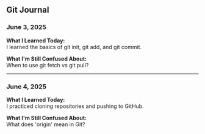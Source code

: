 ## Git Journal

### June 3, 2025  
**What I Learned Today:**  
I learned the basics of git init, git add, and git commit.  

**What I'm Still Confused About:**  
When to use git fetch vs git pull?

---

### June 4, 2025  
**What I Learned Today:**  
I practiced cloning repositories and pushing to GitHub.  

**What I'm Still Confused About:**  
What does 'origin' mean in Git?
